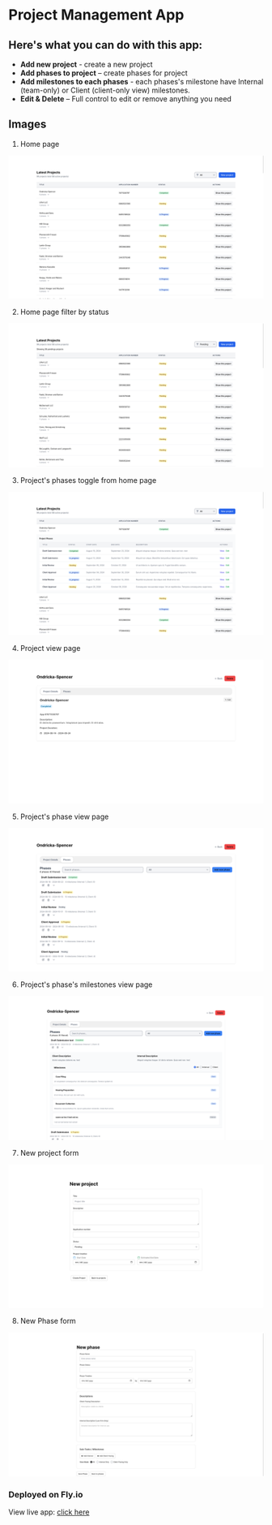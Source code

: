 # Project Management App

## Here's what you can do with this app:

- **Add new project** - create a new project
- **Add phases to project** – create phases for project
- **Add milestones to each phases** - each phases's milestone have Internal (team-only) or Client (client-only view) milestones.
- **Edit & Delete** – Full control to edit or remove anything you need

## Images

1. Home page

![Project Management Screenshot](./app/assets/images/pm-1.png)

2. Home page filter by status

![Project Management Screenshot](./app/assets/images/pm-2.png)

3. Project's phases toggle from home page

![Project Management Screenshot](./app/assets/images/pm-3.png)

4. Project view page

![Project Management Screenshot](./app/assets/images/pm-4.png)

5. Project's phase view page

![Project Management Screenshot](./app/assets/images/pm-5.png)

6. Project's phase's milestones view page

![Project Management Screenshot](./app/assets/images/pm-8.png)

7. New project form

![Project Management Screenshot](./app/assets/images/pm-6.png)

8. New Phase form

![Project Management Screenshot](./app/assets/images/pm-7.png)

### Deployed on Fly.io

View live app: [click here](https://gn-project.fly.dev/projects)
